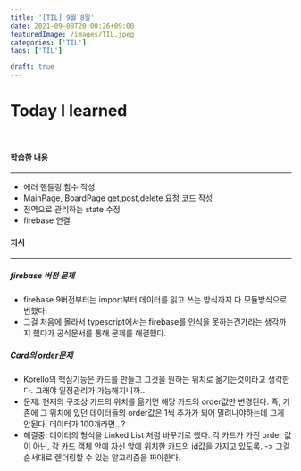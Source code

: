 ```yaml
---
title: '[TIL] 9월 8일'
date: 2021-09-08T20:00:26+09:00
featuredImage: /images/TIL.jpeg
categories: ['TIL']
tags: ['TIL']

draft: true
---
```


# Today I learned

<br>

<!--more-->

#### 학습한 내용

---

- 에러 핸들링 함수 작성
- MainPage, BoardPage get,post,delete 요청 코드 작성
- 전역으로 관리하는 state 수정
- firebase 연결

#### 지식

---

##### firebase 버전 문제

- firebase 9버전부터는 import부터 데이터를 읽고 쓰는 방식까지 다 모듈방식으로 변했다.
- 그걸 처음에 몰라서 typescript에서는 firebase를 인식을 못하는건가라는 생각까지 했다가 공식문서를 통해 문제를 해결했다.

##### Card의 order문제

- Korello의 핵심기능은 카드를 만들고 그것을 원하는 위치로 옮기는것이라고 생각한다. 그래야 일정관리가 가능해지니까..
- 문제: 현재의 구조상 카드의 위치를 옮기면 해당 카드의 order값만 변경된다. 즉, 기존에 그 위치에 있던 데이터들의 order값은 1씩 추가가 되어 밀려나야하는데 그게 안된다. 데이터가 100개라면...?
- 해결중: 데이터의 형식을 Linked List 처럼 바꾸기로 했다. 각 카드가 가진 order 값이 아닌, 각 카드 객체 안에 자신 앞에 위치한 카드의 id값을 가지고 있도록. -> 그걸 순서대로 렌더링할 수 있는 알고리즘을 짜야한다.
